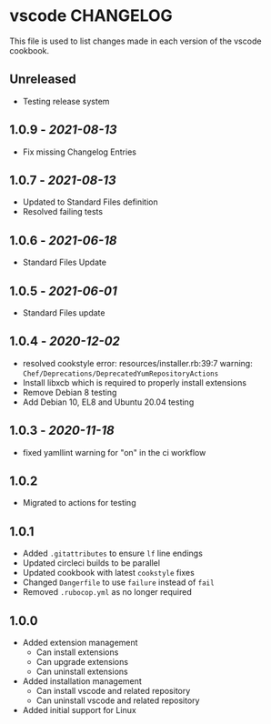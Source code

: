 # vscode CHANGELOG

This file is used to list changes made in each version of the vscode cookbook.

## Unreleased

- Testing release system

## 1.0.9 - *2021-08-13*

- Fix missing Changelog Entries

## 1.0.7 - *2021-08-13*

- Updated to Standard Files definition
- Resolved failing tests

## 1.0.6 - *2021-06-18*

- Standard Files Update

## 1.0.5 - *2021-06-01*

- Standard Files update

## 1.0.4 - *2020-12-02*

- resolved cookstyle error: resources/installer.rb:39:7 warning: `Chef/Deprecations/DeprecatedYumRepositoryActions`
- Install libxcb which is required to properly install extensions
- Remove Debian 8 testing
- Add Debian 10, EL8 and Ubuntu 20.04 testing

## 1.0.3 - *2020-11-18*

- fixed yamllint warning for "on" in the ci workflow

## 1.0.2

- Migrated to actions for testing

## 1.0.1

- Added `.gitattributes` to ensure `lf` line endings
- Updated circleci builds to be parallel
- Updated cookbook with latest `cookstyle` fixes
- Changed `Dangerfile` to use `failure` instead of `fail`
- Removed `.rubocop.yml` as no longer required

## 1.0.0

- Added extension management
  - Can install extensions
  - Can upgrade extensions
  - Can uninstall extensions
- Added installation management
  - Can install vscode and related repository
  - Can uninstall vscode and related repository
- Added initial support for Linux
